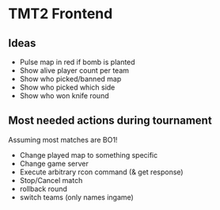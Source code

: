# TMT2 Frontend

## Ideas

- Pulse map in red if bomb is planted
- Show alive player count per team
- Show who picked/banned map
- Show who picked which side
- Show who won knife round

## Most needed actions during tournament

Assuming most matches are BO1!

- Change played map to something specific
- Change game server
- Execute arbitrary rcon command (& get response)
- Stop/Cancel match
- rollback round
- switch teams (only names ingame)
